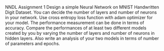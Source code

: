 NNDL
Assignment 1
Design a simple Neural Network on MNIST Handwritten Digit Dataset. You can decide the number of layers and number of neurons in your network. Use cross entropy loss function with adam optimizer for your model. The performance measurement can be done in terms of accuracy. Compare the performances of at least two different models created by you by varying the number of layers and number of neurons in hidden layers. Also write an analysis of your two models in terms of number of parameters and epochs.
